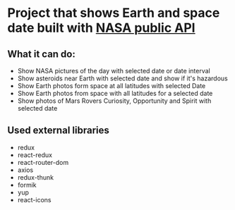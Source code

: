 # Project that shows Earth and space date built with [NASA public API](https://api.nasa.gov/)

## What it can do:
- Show NASA pictures of the day with selected date or date interval
- Show asteroids near Earth with selected date and show if it's hazardous
- Show Earth photos form space at all latitudes with selected Date
- Show Earth photos from space with all latitudes for a selected date
- Show photos of Mars Rovers Curiosity, Opportunity and Spirit with selected date

## Used external libraries
- redux
- react-redux
- react-router-dom
- axios
- redux-thunk
- formik
- yup
- react-icons
